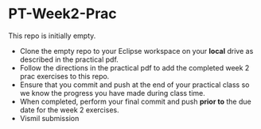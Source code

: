 # PT-Week2-Prac

This repo is initially empty.

- Clone the empty repo to your Eclipse workspace on your **local** drive as described in the practical pdf.
- Follow the directions in the practical pdf to add the completed week 2 prac exercises to this repo.
- Ensure that you commit and push at the end of your practical class so we know the progress you have made during class time.
- When completed, perform your final commit and push **prior to** the due date for the week 2 exercises.
- Vismil submission